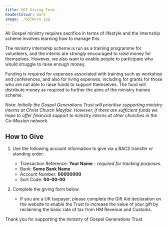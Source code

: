 ```yaml
---
title: GGT Giving Form
headerColour: dark
image: ./GGTHero.jpg
---
```

All Gospel ministry requires sacrifice in terms of lifestyle and the internship scheme involves learning how to manage this.

The ministry internship scheme is run as a training programme for volunteers, and the interns are strongly encouraged to raise money for themselves. However, we also want to enable people to participate who would struggle to raise enough money.

Funding is required for expenses associated with training such as workshop and conferences, and also for living expenses, including for grants for those who are not able to raise funds to support themselves. The fund will distribute money as required to further the aims of the ministry trainee scheme.

Note: *Initially the Gospel Generations Trust will prioritise supporting ministry interns at Christ Church Mayfair. However, if there are sufficient funds we hope to offer financial support to ministry interns at other churches in the Co-Mission network.*

## How to Give

1. Use the following account information to give via a BACS transfer or standing order:

   * Transaction Reference: **Your Name** - *required for tracking purposes.*
   * Bank: **Some Bank Name**
   * Account Number: **00000000**
   * Sort Code: **00-00-00**

2. Complete the giving form below.

   * If you are a UK taxpayer, please complete the Gift Aid declaration on the website to enable the Trust to increase the value of your gift by reclaiming the basic rate of tax from HM Revenue and Customs.

Thank you for supporting the ministry of Gospel Generations Trust.
